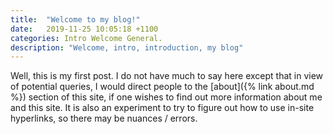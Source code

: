 ```yaml
---
title:  "Welcome to my blog!"
date:   2019-11-25 10:05:18 +1100
categories: Intro Welcome General.
description: "Welcome, intro, introduction, my blog"
---
```


Well, this is my first post.  I do not have much to say here except that in view of potential queries, I would direct people to the [about]({% link about.md %}) section of this site, if one wishes to find out more information about me and this site.  It is also an experiment to try to figure out how to use in-site hyperlinks, so there may be nuances / errors.